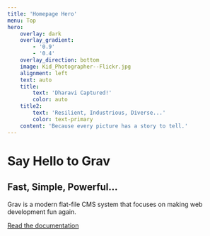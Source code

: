 ```yaml
---
title: 'Homepage Hero'
menu: Top
hero:
    overlay: dark
    overlay_gradient:
        - '0.9'
        - '0.4'
    overlay_direction: bottom
    image: Kid_Photographer--Flickr.jpg
    alignment: left
    text: auto
    title:
        text: 'Dharavi Captured!'
        color: auto
    title2:
        text: 'Resilient, Industrious, Diverse...'
        color: text-primary
    content: 'Because every picture has a story to tell.'
---
```


# Say Hello to Grav
## Fast, Simple, Powerful...

Grav is a modern flat-file CMS system that focuses on making web development fun again.

[Read the documentation](https://learn.getgrav.org?classes=btn,btn-primary,btn-lg&target=_blank)





